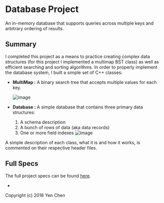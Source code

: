 # Database Project
An in-memory database that supports queries across multiple keys and arbitrary ordering of results.

## Summary
I completed this project as a means to practice creating complex data structures (for this project I implemented a multimap BST class) as well as efficient searching and sorting algorithms. In order to properly implement the database system, I built a simple set of C++ classes:
- **MultiMap :**  A binary search tree that accepts multiple values for each key.
  
    ![image](https://cloud.githubusercontent.com/assets/15008279/17835963/27985d84-6737-11e6-99e5-1e511d25955b.png)
- **Database :**  A simple database that contains three primary data structures:
  1. A schema description
  2. A bunch of rows of data (aka data records)
  3. One or more field indexes
    ![image](https://cloud.githubusercontent.com/assets/15008279/17835974/99dca1c0-6737-11e6-85b5-aeda9988b854.png)

A simple description of each class, what it is and how it works, is commented on their respective header files.

## Full Specs
The full project specs can be found [here](https://github.com/nehcney/Database-Project/blob/master/spec.doc).

-
Copyright (c) 2016 Yen Chen
